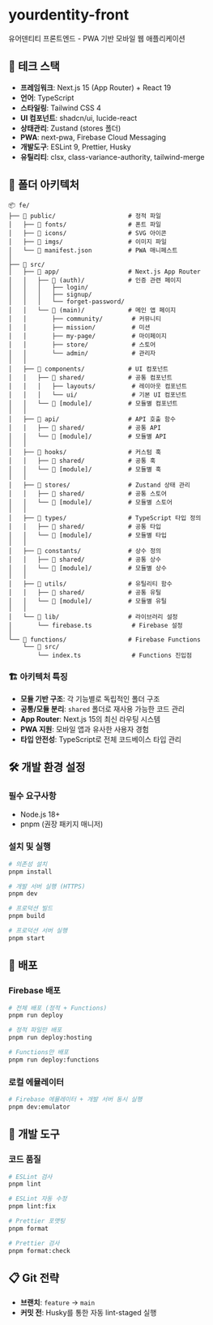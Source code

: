 # yourdentity-front

유어덴티티 프론트엔드 - PWA 기반 모바일 웹 애플리케이션

## 🚀 테크 스택

- **프레임워크**: Next.js 15 (App Router) + React 19
- **언어**: TypeScript
- **스타일링**: Tailwind CSS 4
- **UI 컴포넌트**: shadcn/ui, lucide-react
- **상태관리**: Zustand (stores 폴더)
- **PWA**: next-pwa, Firebase Cloud Messaging
- **개발도구**: ESLint 9, Prettier, Husky
- **유틸리티**: clsx, class-variance-authority, tailwind-merge

## 📁 폴더 아키텍처

```
📦 fe/
├── 📂 public/                    # 정적 파일
│   ├── 📂 fonts/                 # 폰트 파일
│   ├── 📂 icons/                 # SVG 아이콘
│   ├── 📂 imgs/                  # 이미지 파일
│   └── 📄 manifest.json          # PWA 매니페스트
│
├── 📂 src/
│   ├── 📂 app/                   # Next.js App Router
│   │   ├── 📂 (auth)/            # 인증 관련 페이지
│   │   │   ├── login/
│   │   │   ├── signup/
│   │   │   └── forget-password/
│   │   └── 📂 (main)/            # 메인 앱 페이지
│   │       ├── community/        # 커뮤니티
│   │       ├── mission/          # 미션
│   │       ├── my-page/          # 마이페이지
│   │       ├── store/            # 스토어
│   │       └── admin/            # 관리자
│   │
│   ├── 📂 components/            # UI 컴포넌트
│   │   ├── 📂 shared/            # 공통 컴포넌트
│   │   │   ├── layouts/          # 레이아웃 컴포넌트
│   │   │   └── ui/               # 기본 UI 컴포넌트
│   │   └── 📂 [module]/          # 모듈별 컴포넌트
│   │
│   ├── 📂 api/                   # API 호출 함수
│   │   ├── 📂 shared/            # 공통 API
│   │   └── 📂 [module]/          # 모듈별 API
│   │
│   ├── 📂 hooks/                 # 커스텀 훅
│   │   ├── 📂 shared/            # 공통 훅
│   │   └── 📂 [module]/          # 모듈별 훅
│   │
│   ├── 📂 stores/                # Zustand 상태 관리
│   │   ├── 📂 shared/            # 공통 스토어
│   │   └── 📂 [module]/          # 모듈별 스토어
│   │
│   ├── 📂 types/                 # TypeScript 타입 정의
│   │   ├── 📂 shared/            # 공통 타입
│   │   └── 📂 [module]/          # 모듈별 타입
│   │
│   ├── 📂 constants/             # 상수 정의
│   │   ├── 📂 shared/            # 공통 상수
│   │   └── 📂 [module]/          # 모듈별 상수
│   │
│   ├── 📂 utils/                 # 유틸리티 함수
│   │   ├── 📂 shared/            # 공통 유틸
│   │   └── 📂 [module]/          # 모듈별 유틸
│   │
│   └── 📂 lib/                   # 라이브러리 설정
│       └── firebase.ts           # Firebase 설정
│
└── 📂 functions/                 # Firebase Functions
    └── 📂 src/
        └── index.ts              # Functions 진입점
```

### 🏗️ 아키텍처 특징

- **모듈 기반 구조**: 각 기능별로 독립적인 폴더 구조
- **공통/모듈 분리**: `shared` 폴더로 재사용 가능한 코드 관리
- **App Router**: Next.js 15의 최신 라우팅 시스템
- **PWA 지원**: 모바일 앱과 유사한 사용자 경험
- **타입 안전성**: TypeScript로 전체 코드베이스 타입 관리

## 🛠️ 개발 환경 설정

### 필수 요구사항

- Node.js 18+
- pnpm (권장 패키지 매니저)

### 설치 및 실행

```bash
# 의존성 설치
pnpm install

# 개발 서버 실행 (HTTPS)
pnpm dev

# 프로덕션 빌드
pnpm build

# 프로덕션 서버 실행
pnpm start
```

## 🚀 배포

### Firebase 배포

```bash
# 전체 배포 (정적 + Functions)
pnpm run deploy

# 정적 파일만 배포
pnpm run deploy:hosting

# Functions만 배포
pnpm run deploy:functions
```

### 로컬 에뮬레이터

```bash
# Firebase 에뮬레이터 + 개발 서버 동시 실행
pnpm dev:emulator
```

## 🔧 개발 도구

### 코드 품질

```bash
# ESLint 검사
pnpm lint

# ESLint 자동 수정
pnpm lint:fix

# Prettier 포맷팅
pnpm format

# Prettier 검사
pnpm format:check
```

## 📋 Git 전략

- **브랜치**: `feature` → `main`
- **커밋 전**: Husky를 통한 자동 lint-staged 실행

